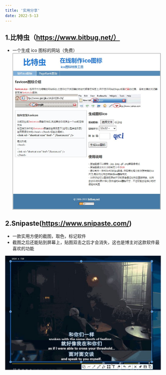 ```yaml
---
title: '实用分享'
date: 2022-5-13
---
```


## 1.比特虫（https://www.bitbug.net/）

-   一个生成 ico 图标的网站（免费）
    ![比特虫](../../.vuepress/public/share/btc.jpg)

## 2.Snipaste(https://www.snipaste.com/)

-   一款实用方便的截图，取色，标记软件
-   截图之后还能贴到屏幕上，贴图双击之后才会消失，这也是博主对这款软件最喜欢的功能

![截图](../../.vuepress/public/share/jietu.jpg)
